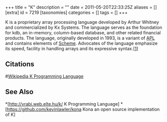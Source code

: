 +++
title = "K"
description = ""
date = 2011-05-20T22:33:25Z
aliases = []
[extra]
id = 7219
[taxonomies]
categories = []
tags = []
+++


K is a proprietary array processing language developed by Arthur Whitney and commercialized by Kx Systems. The language serves as the foundation for kdb, an in-memory, column-based database, and other related financial products. The language, originally developed in 1993, is a variant of [APL](https://rosettacode.org/wiki/APL) and contains elements of [Scheme](https://rosettacode.org/wiki/Scheme). Advocates of the language emphasize its speed, facility in handling arrays and its expressive syntax.[[1](https://rosettacode.org/wiki/#Citations)]

## Citations
#[Wikipedia K Programming Language](https://en.wikipedia.org/wiki/K_(programming_language))

## See Also
*[http://vrabi.web.elte.hu/k/ K Programming Language]
*[https://github.com/kevinlawler/kona Kona an open source implementation of K]
